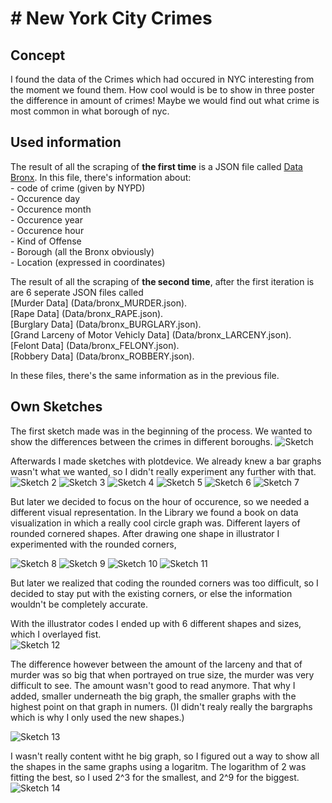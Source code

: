 # # New York City Crimes 

## Concept 
I found the data of the Crimes which had occured in NYC interesting from the moment we found them. How cool would is be to show in three poster the difference in amount of crimes! Maybe we would find out what crime is most common in what borough of nyc. 

## Used information

The result of all the scraping of  **the first time** is a JSON file called [Data Bronx](Data/bronx.json). In this file, there's information about:<br>
	- code of crime (given by NYPD) <br>
	- Occurence day <br>
	- Occurence month<br>
	- Occurence year<br>
	- Occurence hour<br>
	- Kind of Offense <br>
	- Borough (all the Bronx obviously)<br>
	- Location (expressed in coordinates)<br>

The result of all the scraping of  **the second time**, after the first iteration is are 6 seperate JSON files called <br>
[Murder Data] (Data/bronx_MURDER.json).<br>
[Rape Data] (Data/bronx_RAPE.json). <br>
[Burglary Data] (Data/bronx_BURGLARY.json).<br>
[Grand Larceny of Motor Vehicly Data] (Data/bronx_LARCENY.json). <br>
[Felont Data] (Data/bronx_FELONY.json).<br>
[Robbery Data] (Data/bronx_ROBBERY.json). <br>


In these files, there's the same information as in the previous file.

## Own Sketches
The first sketch made was in the beginning of the process. We wanted to show the differences between the crimes in different boroughs. 
![Sketch](First_Sketch/poster2.png)

Afterwards I made sketches with plotdevice. We already knew a bar graphs wasn't what we wanted, so I didn't really experiment any further with that. <br>
![Sketch 2](Plotdevice_Schetsen/Analyzing_time_burglary.png)
![Sketch 3](Plotdevice_Schetsen/Analyzing_time_felony.png)
![Sketch 4](Plotdevice_Schetsen/Analyzing_time_motor.png)
![Sketch 5](Plotdevice_Schetsen/Analyzing_time_murder.png)
![Sketch 6](Plotdevice_Schetsen/Analyzing_time_rape.png)
![Sketch 7](Plotdevice_Schetsen/Analyzing_time_robbery.png)

But later we decided to focus on the hour of occurence, so we needed a different visual representation. In the Library we found a book on data visualization in which a really cool circle graph was. Different layers of rounded cornered shapes. After drawing one shape in illustrator I experimented with the rounded corners, <br>

![Sketch 8](Second_sketch/Schets-13.png)
![Sketch 9](Second_sketch/Schets-14.png)
![Sketch 10](Second_sketch/Schets-15.png)
![Sketch 11](Second_sketch/Schets-16.png)

But later we realized that coding the rounded corners was too difficult, so I decided to stay put with the existing corners, or else the information wouldn't be completely accurate. 

With the illustrator codes I ended up with 6 different shapes and sizes, which I overlayed fist. <br>
![Sketch 12](Final_Sketch/2_overlay.png)

The difference however between the amount of the larceny and that of murder was so big that when portrayed on true size, the murder was very difficult to see. The amount wasn't good to read anymore. That why I added, smaller underneath the big graph, the smaller graphs with the highest point on that graph in numers. ()I didn't realy really the bargraphs which is why I only used the new shapes.) 

![Sketch 13](Final_Sketch/3_overlay+verschil.png)

I wasn't really content witht he big graph, so I figured out a way to show all the shapes in the same graphs using a logaritm. The logarithm of 2 was fitting the best, so I used 2^3 for the smallest, and 2^9 for the biggest. 
![Sketch 14](Final_Sketch/4_logaritmisch.png)

